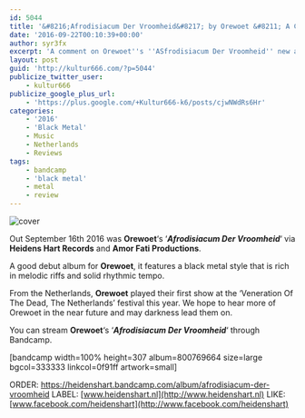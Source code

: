 ```yaml
---
id: 5044
title: '&#8216;Afrodisiacum Der Vroomheid&#8217; by Orewoet &#8211; A Comment'
date: '2016-09-22T00:10:39+00:00'
author: syr3fx
excerpt: 'A comment on Orewoet''s ''ASfrodisiacum Der Vroomheid'' new album out September 16th 2016.'
layout: post
guid: 'http://kultur666.com/?p=5044'
publicize_twitter_user:
    - kultur666
publicize_google_plus_url:
    - 'https://plus.google.com/+Kultur666-k6/posts/cjwNWdRs6Hr'
categories:
    - '2016'
    - 'Black Metal'
    - Music
    - Netherlands
    - Reviews
tags:
    - bandcamp
    - 'black metal'
    - metal
    - review
---
```


![cover](http://localhost:8080/wp-content/uploads/2016/09/cover1.jpg)

Out September 16th 2016 was **Orewoet**‘s ‘***Afrodisiacum Der Vroomheid***‘ via **Heidens Hart Records** and **Amor Fati Productions**.

A good debut album for **Orewoet**, it features a black metal style that is rich in melodic riffs and solid rhythmic tempo.

From the Netherlands, **Orewoet** played their first show at the ‘Veneration Of The Dead, The Netherlands’ festival this year. We hope to hear more of Orewoet in the near future and may darkness lead them on.

You can stream **Orewoet**‘s ‘***Afrodisiacum Der Vroomheid***‘ through Bandcamp.

\[bandcamp width=100% height=307 album=800769664 size=large bgcol=333333 linkcol=0f91ff artwork=small\]

ORDER: <https://heidenshart.bandcamp.com/album/afrodisiacum-der-vroomheid>
LABEL: [www.heidenshart.nl](http://www.heidenshart.nl)
LIKE: [www.facebook.com/heidenshart](http://www.facebook.com/heidenshart)